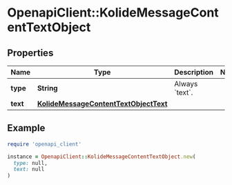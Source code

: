 # OpenapiClient::KolideMessageContentTextObject

## Properties

| Name | Type | Description | Notes |
| ---- | ---- | ----------- | ----- |
| **type** | **String** | Always &#x60;text&#x60;. |  |
| **text** | [**KolideMessageContentTextObjectText**](KolideMessageContentTextObjectText.md) |  |  |

## Example

```ruby
require 'openapi_client'

instance = OpenapiClient::KolideMessageContentTextObject.new(
  type: null,
  text: null
)
```


